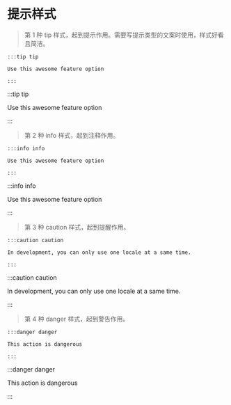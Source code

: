 # 提示样式

> 第 1 种 tip 样式，起到提示作用。需要写提示类型的文案时使用，样式好看且简洁。

```
:::tip tip

Use this awesome feature option

:::
```
:::tip tip

Use this awesome feature option

:::

> 第 2 种 info 样式，起到注释作用。

```
:::info info

Use this awesome feature option

:::
```
:::info info

Use this awesome feature option

:::

> 第 3 种 caution 样式，起到提醒作用。

```
:::caution caution

In development, you can only use one locale at a same time.

:::
```

:::caution caution

In development, you can only use one locale at a same time.

:::

> 第 4 种 danger 样式，起到警告作用。

```
:::danger danger

This action is dangerous

:::
```

:::danger danger

This action is dangerous

:::
